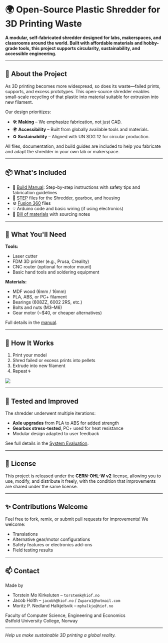 # 🌍 Open-Source Plastic Shredder for 3D Printing Waste

**A modular, self-fabricated shredder designed for labs, makerspaces, and classrooms around the world. Built with affordable materials and hobby-grade tools, this project supports circularity, sustainability, and accessible engineering.**

---

## 🔧 About the Project

As 3D printing becomes more widespread, so does its waste—failed prints, supports, and excess prototypes. This open-source shredder enables small-scale recycling of that plastic into material suitable for extrusion into new filament.

Our design prioritizes:
- 🛠️ **Making** – We emphasize fabrication, not just CAD.
- 🌍 **Accessibility** – Built from globally available tools and materials.
- ♻️ **Sustainability** – Aligned with UN SDG 12 for circular production.

All files, documentation, and build guides are included to help you fabricate and adapt the shredder in your own lab or makerspace.

---

## 📦 What's Included

- 📘 [Build Manual](Manual.pdf): Step-by-step instructions with safety tips and fabrication guidelines
- 🧱 [STEP](/STEP) files for the Shredder, gearbox, and housing
- ⚙️ [Fusion 360](Fusion%20Models) files
- 💡 Arduino code and basic wiring (if using electronics)
- 🧾 [Bill of materials](/Bill%20of%20Materials) with sourcing notes

---

## 🧰 What You'll Need

**Tools:**
- Laser cutter
- FDM 3D printer (e.g., Prusa, Creality)
- CNC router (optional for motor mount)
- Basic hand tools and soldering equipment

**Materials:**
- MDF wood (6mm / 16mm)
- PLA, ABS, or PC+ filament
- Bearings (608ZZ, 6002 2RS, etc.)
- Bolts and nuts (M3–M6)
- Gear motor (~\$40, or cheaper alternatives)

Full details in the [manual](Manual.pdf).

---

## 🔄 How It Works

1. Print your model
2. Shred failed or excess prints into pellets
3. Extrude into new filament
4. Repeat 🌀

![](Images/lifecycle.png)

---

## 🧪 Tested and Improved

The shredder underwent multiple iterations:
- **Axle upgrades** from PLA to ABS for added strength
- **Gearbox stress-tested**, PC+ used for heat resistance
- Modular design adapted to user feedback

See full details in the [System Evaluation](report.pdf).

---

## 📜 License

This project is released under the **CERN-OHL-W v2** license, allowing you to use, modify, and distribute it freely, with the condition that improvements are shared under the same license.

---

## ✨ Contributions Welcome

Feel free to fork, remix, or submit pull requests for improvements! We welcome:
- Translations
- Alternative gear/motor configurations
- Safety features or electronics add-ons
- Field testing results

---

## 📫 Contact

Made by  
- Torstein Mo Kirkeluten – `torstemk@hiof.no`  
- Jacob Holth – `jacobh@hiof.no` /  `Zuparo1@hotmail.com`
- Moritz P. Nedland Halkjelsvik – `mphalkje@hiof.no`

Faculty of Computer Science, Engineering and Economics  
Østfold University College, Norway

---

*Help us make sustainable 3D printing a global reality.*
